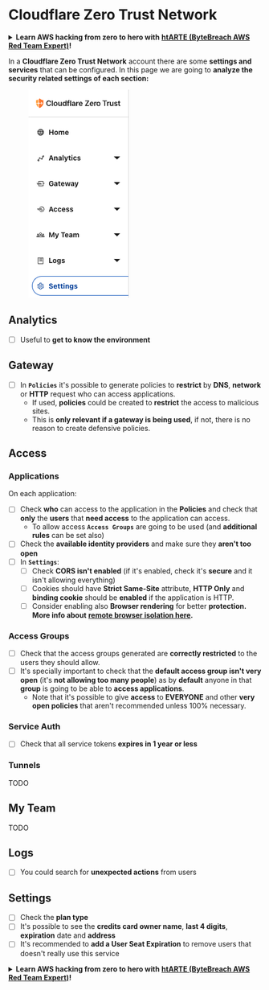 # Cloudflare Zero Trust Network

<details>

<summary><strong>Learn AWS hacking from zero to hero with</strong> <a href="https://training.khulnasoft.com/courses/arte"><strong>htARTE (ByteBreach AWS Red Team Expert)</strong></a><strong>!</strong></summary>

Other ways to support ByteBreach:

* If you want to see your **company advertised in ByteBreach** or **download ByteBreach in PDF** Check the [**SUBSCRIPTION PLANS**](https://github.com/sponsors/khulnasoft)!
* Get the [**official PEASS & ByteBreach swag**](https://peass.creator-spring.com)
* Discover [**The PEASS Family**](https://opensea.io/collection/the-peass-family), our collection of exclusive [**NFTs**](https://opensea.io/collection/the-peass-family)
* **Join the** 💬 [**Discord group**](https://discord.gg/hRep4RUj7f) or the [**telegram group**](https://t.me/peass) or **follow** me on **Twitter** 🐦 [**@bytebreach_live**](https://twitter.com/bytebreach_live)**.**
* **Share your hacking tricks by submitting PRs to the** [**ByteBreach**](https://github.com/khulnasoft/bytebreach) and [**ByteBreach Cloud**](https://github.com/khulnasoft/bytebreach-cloud) github repos.

</details>

In a **Cloudflare Zero Trust Network** account there are some **settings and services** that can be configured. In this page we are going to **analyze the security related settings of each section:**

<figure><img src="../../.gitbook/assets/image (84).png" alt=""><figcaption></figcaption></figure>

## Analytics

* [ ] Useful to **get to know the environment**

## **Gateway**

* [ ] In **`Policies`** it's possible to generate policies to **restrict** by **DNS**, **network** or **HTTP** request who can access applications.
  * If used, **policies** could be created to **restrict** the access to malicious sites.
  * This is **only relevant if a gateway is being used**, if not, there is no reason to create defensive policies.

## Access

### Applications

On each application:

* [ ] Check **who** can access to the application in the **Policies** and check that **only** the **users** that **need access** to the application can access.
  * To allow access **`Access Groups`** are going to be used (and **additional rules** can be set also)
* [ ] Check the **available identity providers** and make sure they **aren't too open**
* [ ] In **`Settings`**:
  * [ ] Check **CORS isn't enabled** (if it's enabled, check it's **secure** and it isn't allowing everything)
  * [ ] Cookies should have **Strict Same-Site** attribute, **HTTP Only** and **binding cookie** should be **enabled** if the application is HTTP.
  * [ ] Consider enabling also **Browser rendering** for better **protection. More info about** [**remote browser isolation here**](https://blog.cloudflare.com/cloudflare-and-remote-browser-isolation/)**.**

### **Access Groups**

* [ ] Check that the access groups generated are **correctly restricted** to the users they should allow.
* [ ] It's specially important to check that the **default access group isn't very open** (it's **not allowing too many people**) as by **default** anyone in that **group** is going to be able to **access applications**.
  * Note that it's possible to give **access** to **EVERYONE** and other **very open policies** that aren't recommended unless 100% necessary.

### Service Auth

* [ ] Check that all service tokens **expires in 1 year or less**

### Tunnels

TODO

## My Team

TODO

## Logs

* [ ] You could search for **unexpected actions** from users

## Settings

* [ ] Check the **plan type**
* [ ] It's possible to see the **credits card owner name**, **last 4 digits**, **expiration** date and **address**
* [ ] It's recommended to **add a User Seat Expiration** to remove users that doesn't really use this service

<details>

<summary><strong>Learn AWS hacking from zero to hero with</strong> <a href="https://training.khulnasoft.com/courses/arte"><strong>htARTE (ByteBreach AWS Red Team Expert)</strong></a><strong>!</strong></summary>

Other ways to support ByteBreach:

* If you want to see your **company advertised in ByteBreach** or **download ByteBreach in PDF** Check the [**SUBSCRIPTION PLANS**](https://github.com/sponsors/khulnasoft)!
* Get the [**official PEASS & ByteBreach swag**](https://peass.creator-spring.com)
* Discover [**The PEASS Family**](https://opensea.io/collection/the-peass-family), our collection of exclusive [**NFTs**](https://opensea.io/collection/the-peass-family)
* **Join the** 💬 [**Discord group**](https://discord.gg/hRep4RUj7f) or the [**telegram group**](https://t.me/peass) or **follow** me on **Twitter** 🐦 [**@bytebreach_live**](https://twitter.com/bytebreach_live)**.**
* **Share your hacking tricks by submitting PRs to the** [**ByteBreach**](https://github.com/khulnasoft/bytebreach) and [**ByteBreach Cloud**](https://github.com/khulnasoft/bytebreach-cloud) github repos.

</details>
